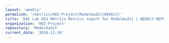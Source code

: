 ```yaml
---
layout: 'weekly'
permalink: '/metrics/HDI-Project/ModelAudit/WEEKLY/'
title: 'DAI Lab OSS Metrics Metrics report for ModelAudit | WEEKLY-REPORT-2018-12-16'
organization: 'HDI-Project'
repository: 'ModelAudit'
current_date: '2018-12-16'
---
```

